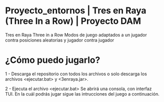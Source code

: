 # Proyecto_entornos | Tres en Raya (Three In a Row) | Proyecto DAM
Tres en Raya Three in a Row Modos de juego adaptados a un jugador contra posiciones aleatorias y jugador contra jugador

# ¿Cómo puedo jugarlo?
1 - Descarga el repositorio con todos los archivos o solo descarga los archivos <ejecutar.bat> y <3enraya.jar>.

2 - Ejecuta el archivo <ejecutar.bat> Se abrirá una consola, con interfaz TUI. 
    En la cuál podrás jugar sigue las intrucciones del juego a continuación.

